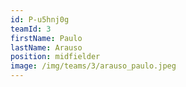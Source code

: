 ```yaml
---
id: P-u5hnj0g
teamId: 3
firstName: Paulo
lastName: Arauso
position: midfielder
image: /img/teams/3/arauso_paulo.jpeg
---
```

